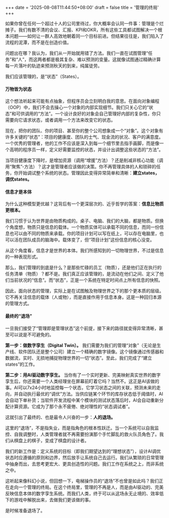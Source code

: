 +++
date = '2025-08-08T11:44:50+08:00'
draft = false
title = '管理的终局'
+++

如果你曾在任何一个超过十人的公司里待过，你大概率会认同一件事：管理是个烂摊子。我们有数不清的会议、汇报、KPI和OKR，所有这些工具都试图解决一个根本问题——如何让一群人高效地朝着同一个目标前进。但结果往往是，我们陷入了流程的泥潭，而不是在创造价值。

问题出在哪？我认为，我们从一开始就用错了方法。我们一直在试图管理“任务”和“人”，而这两者都是极其复杂、难以预测的变量。这就像试图通过精确计算每一片落叶的轨迹来预测秋天的到来，纯属徒劳。

我们应该管理的，是“状态”（States）。

#### 万物皆为状态

这个想法听起来可能有点抽象，但程序员会立刻明白我的意思。在面向对象编程（OOP）中，我们不会去操心一个对象的内部实现细节。我们只关心它的“状态”和可供调用的“方法”。一个设计良好的对象会自己管理好内部的复杂性，你只需要向它请求状态，或者调用一个方法来改变它的状态。

现在，把你的团队、你的项目、甚至你的整个公司想象成一个“对象”。这个对象有许多关键的“状态”：项目的健康度、团队的士气、现金流的状况、客户的满意度。一个优秀的管理者，他的工作不应该是深入到每一个细节里去指手画脚，而是像一个高明的程序员一样，定义好需要监控的状态，并设计出调整这些状态的“方法”。

当项目健康度下降时，是增加资源（调用“增援”方法）？还是削减非核心功能（调用“聚焦”-方法）？这才是管理者应该做的决策。你不再管理具体的人和琐碎的任务，你开始调试整个系统的状态。管理因此变得异常简单和清晰：**建立states，调优states。**

#### 信息才是本体

为什么这种模型更优越？这背后有一个更深层次的、近乎哲学的答案：**信息比物质更根本。**

我们习惯于认为世界是由物质构成的。桌子、电脑、我们的大脑，都是物质。但换个角度想，物质只是信息的载体。一个物质实体可以承载不同的信息，而同一份信息也可以由不同的物质来承载。你的项目计划可以写在纸上，可以存在电脑里，也可以活在团队成员的脑海中。载体变了，但“项目计划”这份信息的核心没变。

从这个角度看，信息才是世界的本体。我们所感知到的一切物理世界，不过是信息的一种表现形式。

那么，我们管理的到底是什么？是那些忙碌的员工（物质），还是他们正在执行的任务清单（物质）？都不是。我们真正应该管理的，是流动在他们之间、定义了他们当前状况的“信息”。而“状态”，正是一个系统在特定时间点上所有信息的快照。

因此，面向状态的管理，实际上是在试图触及物理世界之下的那个更本质的层级。它不再关注信息的载体（人或物），而是直接作用于信息本身。这是一种回归本源的管理方式。

#### 最终的“退场”

一旦我们接受了“管理即是管理状态”这个前提，接下来的路径就变得异常清晰，甚至可以说是不可避免的。

**第一步：做数字孪生（Digital Twin）。** 我们需要为我们的管理“对象”（无论是生产线、软件团队还是整个公司）建立一个精确的数字镜像。这个镜像通过传感器和数据流，实时、无损地捕捉物理世界的一切“状态”。至此，我们完成了“建立states”的工作。

**第二步：用AI驱动数字孪生。** 当你有了一个实时更新、完美映射真实世界的数字孪生后，你还需要一个人类经理坐在屏幕前盯着它吗？当然不。这正是AI该做的事。AI可以7x24小时地监控每一个状态，它学习状态之间的关联，预测未来的走向，并自动执行最优的“调优”方法。当供应链某个环节的库存状态低于阈值时，AI会自动下单补货；当软件开发流程中某个模块的测试状态落后时，AI会自动重新分配计算资源。它成为了那个永不疲倦、绝对理性的“状态调试者”。

这就引出了最终的、也是最令人兴奋的一步：**人的退场。**

这里的“退场”，不是指失业，而是指角色的根本性跃迁。当一个系统可以自我监控、自我调整时，人类管理者就不再需要扮演那个手忙脚乱的救火队员角色了。我们从棋盘上的棋子，变成了棋盘的设计者。

我们的新工作是：定义系统的目标（即我们期望达到的“理想状态”），设计AI调优状态时应遵循的原则和边界，然后放手让系统自己去运行。我们从繁琐的日常管理中抽身而出，去思考更宏大、更具创造性的问题。我们工作在系统之上，而非系统之中。

这听起来像科幻小说，但回想一下，电梯操作员的“退场”不也曾是如此吗？我们正在走向一个管理的终局。在这个终局里，管理的不再是人，而是由AI驱动的、完美反映信息本体的数字孪生系统。而我们人类，终于可以从这场永无止境的、效率低下的游戏中解脱出来，去做我们更该做的事。

是时候准备退场了。
